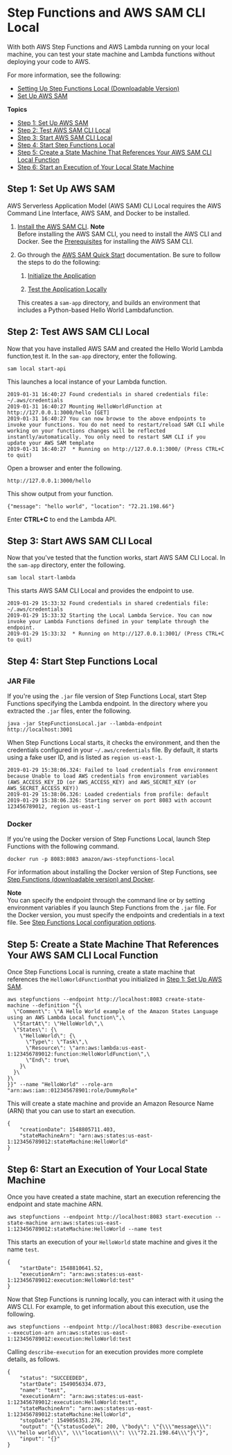 # Step Functions and AWS SAM CLI Local<a name="sfn-local-lambda"></a>

With both AWS Step Functions and AWS Lambda running on your local machine, you can test your state machine and Lambda functions without deploying your code to AWS\. 

For more information, see the following:
+ [Setting Up Step Functions Local \(Downloadable Version\)](sfn-local.md)
+ [Set Up AWS SAM](https://docs.aws.amazon.com/serverless-application-model/latest/developerguide/serverless-quick-start.html)

**Topics**
+ [Step 1: Set Up AWS SAM](#install-sam)
+ [Step 2: Test AWS SAM CLI Local](#test-local-lambda)
+ [Step 3: Start AWS SAM CLI Local](#start-local-lambda)
+ [Step 4: Start Step Functions Local](#start-stepfunctions-local)
+ [Step 5: Create a State Machine That References Your AWS SAM CLI Local Function](#create-local-statemachine)
+ [Step 6: Start an Execution of Your Local State Machine](#run-local-statemachine)

## Step 1: Set Up AWS SAM<a name="install-sam"></a>

AWS Serverless Application Model \(AWS SAM\) CLI Local requires the AWS Command Line Interface, AWS SAM, and Docker to be installed\. 

1. [Install the AWS SAM CLI](https://docs.aws.amazon.com/serverless-application-model/latest/developerguide/serverless-sam-cli-install.html)\.
**Note**  
Before installing the AWS SAM CLI, you need to install the AWS CLI and Docker\. See the [Prerequisites](https://docs.aws.amazon.com/serverless-application-model/latest/developerguide/serverless-sam-cli-install.html) for installing the AWS SAM CLI\.

1. Go through the [AWS SAM Quick Start](https://docs.aws.amazon.com/serverless-application-model/latest/developerguide/serverless-quick-start.html) documentation\. Be sure to follow the steps to do the following:

   1. [Initialize the Application](https://docs.aws.amazon.com/serverless-application-model/latest/developerguide/serverless-quick-start.html#gs-ex1-setup-local-app)

   1.  [Test the Application Locally](https://docs.aws.amazon.com/serverless-application-model/latest/developerguide/serverless-quick-start.html#gs-ex1-test-locally) 

   

   This creates a `sam-app` directory, and builds an environment that includes a Python\-based Hello World Lambdafunction\.

   

## Step 2: Test AWS SAM CLI Local<a name="test-local-lambda"></a>

Now that you have installed AWS SAM and created the Hello World Lambda function,test it\. In the `sam-app` directory, enter the following\.

```
sam local start-api
```

This launches a local instance of your Lambda function\.

```
2019-01-31 16:40:27 Found credentials in shared credentials file: ~/.aws/credentials
2019-01-31 16:40:27 Mounting HelloWorldFunction at http://127.0.0.1:3000/hello [GET]
2019-01-31 16:40:27 You can now browse to the above endpoints to invoke your functions. You do not need to restart/reload SAM CLI while working on your functions changes will be reflected instantly/automatically. You only need to restart SAM CLI if you update your AWS SAM template
2019-01-31 16:40:27  * Running on http://127.0.0.1:3000/ (Press CTRL+C to quit)
```

Open a browser and enter the following\.

```
http://127.0.0.1:3000/hello
```

This show output from your function\.

```
{"message": "hello world", "location": "72.21.198.66"}
```

Enter **CTRL\+C** to end the Lambda API\.

## Step 3: Start AWS SAM CLI Local<a name="start-local-lambda"></a>

Now that you've tested that the function works, start AWS SAM CLI Local\. In the `sam-app` directory, enter the following\.

```
sam local start-lambda
```

This starts AWS SAM CLI Local and provides the endpoint to use\.

```
2019-01-29 15:33:32 Found credentials in shared credentials file: ~/.aws/credentials
2019-01-29 15:33:32 Starting the Local Lambda Service. You can now invoke your Lambda Functions defined in your template through the endpoint.
2019-01-29 15:33:32  * Running on http://127.0.0.1:3001/ (Press CTRL+C to quit)
```

## Step 4: Start Step Functions Local<a name="start-stepfunctions-local"></a>

### JAR File<a name="start-local-jar"></a>

If you're using the `.jar` file version of Step Functions Local, start Step Functions specifying the Lambda endpoint\. In the directory where you extracted the `.jar` files, enter the following\.

```
java -jar StepFunctionsLocal.jar --lambda-endpoint http://localhost:3001
```

When Step Functions Local starts, it checks the environment, and then the credentials configured in your `~/.aws/credentials` file\. By default, it starts using a fake user ID, and is listed as `region us-east-1`\.

```
2019-01-29 15:38:06.324: Failed to load credentials from environment because Unable to load AWS credentials from environment variables (AWS_ACCESS_KEY_ID (or AWS_ACCESS_KEY) and AWS_SECRET_KEY (or AWS_SECRET_ACCESS_KEY))
2019-01-29 15:38:06.326: Loaded credentials from profile: default
2019-01-29 15:38:06.326: Starting server on port 8083 with account 123456789012, region us-east-1
```

### Docker<a name="start-local-docker"></a>

If you're using the Docker version of Step Functions Local, launch Step Functions with the following command\.

```
docker run -p 8083:8083 amazon/aws-stepfunctions-local
```

For information about installing the Docker version of Step Functions, see [Step Functions \(downloadable version\) and Docker](sfn-local-docker.md)\.

**Note**  
You can specify the endpoint through the command line or by setting environment variables if you launch Step Functions from the `.jar` file\. For the Docker version, you must specify the endpoints and credentials in a text file\. See [Step Functions Local configuration options](sfn-local-config-options.md)\.

## Step 5: Create a State Machine That References Your AWS SAM CLI Local Function<a name="create-local-statemachine"></a>

Once Step Functions Local is running, create a state machine that references the `HelloWorldFunction`that you initialized in [Step 1: Set Up AWS SAM](#install-sam)\.

```
aws stepfunctions --endpoint http://localhost:8083 create-state-machine --definition "{\
  \"Comment\": \"A Hello World example of the Amazon States Language using an AWS Lambda Local function\",\
  \"StartAt\": \"HelloWorld\",\
  \"States\": {\
    \"HelloWorld\": {\
      \"Type\": \"Task\",\
      \"Resource\": \"arn:aws:lambda:us-east-1:123456789012:function:HelloWorldFunction\",\
      \"End\": true\
    }\
  }\
}\
}}" --name "HelloWorld" --role-arn "arn:aws:iam::012345678901:role/DummyRole"
```

This will create a state machine and provide an Amazon Resource Name \(ARN\) that you can use to start an execution\.

```
{
    "creationDate": 1548805711.403, 
    "stateMachineArn": "arn:aws:states:us-east-1:123456789012:stateMachine:HelloWorld"
}
```

## Step 6: Start an Execution of Your Local State Machine<a name="run-local-statemachine"></a>

Once you have created a state machine, start an execution referencing the endpoint and state machine ARN\.

```
aws stepfunctions --endpoint http://localhost:8083 start-execution --state-machine arn:aws:states:us-east-1:123456789012:stateMachine:HelloWorld --name test
```

This starts an execution of your `HelloWorld` state machine and gives it the name `test`\.

```
{
    "startDate": 1548810641.52, 
    "executionArn": "arn:aws:states:us-east-1:123456789012:execution:HelloWorld:test"
}
```

Now that Step Functions is running locally, you can interact with it using the AWS CLI\. For example, to get information about this execution, use the following\.

```
aws stepfunctions --endpoint http://localhost:8083 describe-execution --execution-arn arn:aws:states:us-east-1:123456789012:execution:HelloWorld:test
```

Calling `describe-execution` for an execution provides more complete details, as follows\.

```
{
    "status": "SUCCEEDED", 
    "startDate": 1549056334.073, 
    "name": "test", 
    "executionArn": "arn:aws:states:us-east-1:123456789012:execution:HelloWorld:test", 
    "stateMachineArn": "arn:aws:states:us-east-1:123456789012:stateMachine:HelloWorld", 
    "stopDate": 1549056351.276, 
    "output": "{\"statusCode\": 200, \"body\": \"{\\\"message\\\": \\\"hello world\\\", \\\"location\\\": \\\"72.21.198.64\\\"}\"}", 
    "input": "{}"
}
```